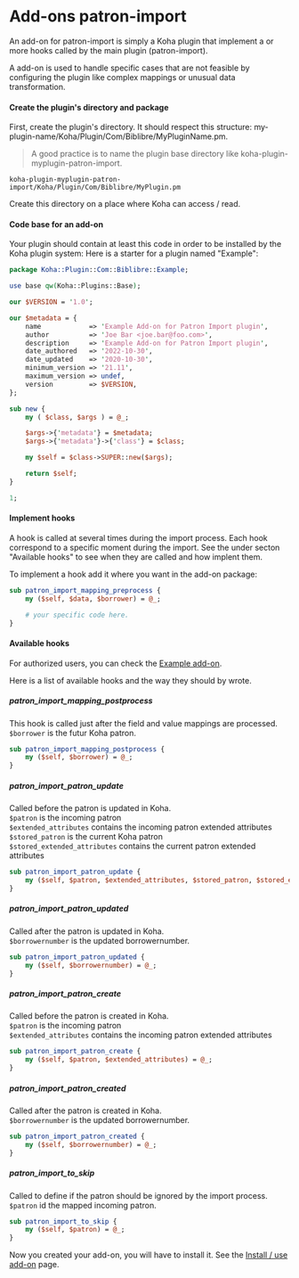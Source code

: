 # Add-ons patron-import

An add-on for patron-import is simply a Koha plugin that implement a or more hooks called by the main plugin (patron-import).

A add-on is used to handle specific cases that are not feasible by configuring the plugin like complex mappings or unusual data transformation.

#### Create the plugin's directory and package

First, create the plugin's directory. It should respect this structure: my-plugin-name/Koha/Plugin/Com/Biblibre/MyPluginName.pm.

> A good practice is to name the plugin base directory like koha-plugin-myplugin-patron-import.

`koha-plugin-myplugin-patron-import/Koha/Plugin/Com/Biblibre/MyPlugin.pm`

Create this directory on a place where Koha can access / read.

#### Code base for an add-on

Your plugin should contain at least this code in order to be installed by the Koha plugin system:
Here is a starter for a plugin named "Example":

```perl
package Koha::Plugin::Com::Biblibre::Example;

use base qw(Koha::Plugins::Base);

our $VERSION = '1.0';

our $metadata = {
    name            => 'Example Add-on for Patron Import plugin',
    author          => 'Joe Bar <joe.bar@foo.com>',
    description     => 'Example Add-on for Patron Import plugin',
    date_authored   => '2022-10-30',
    date_updated    => '2020-10-30',
    minimum_version => '21.11',
    maximum_version => undef,
    version         => $VERSION,
};

sub new {
    my ( $class, $args ) = @_;

    $args->{'metadata'} = $metadata;
    $args->{'metadata'}->{'class'} = $class;

    my $self = $class->SUPER::new($args);

    return $self;
}

1;
```

#### Implement hooks

A hook is called at several times during the import process. Each hook correspond to a specific moment during the import. See the under secton "Available hooks" to see when they are called and how implent them.

To implement a hook add it where you want in the add-on package:

```perl
sub patron_import_mapping_preprocess {
    my ($self, $data, $borrower) = @_;

    # your specific code here.
}
```

#### Available hooks

For authorized users, you can check the [Example add-on](https://git.biblibre.com/Add-on-patron-import/koha-plugin-example-patron-import/src/branch/master/Koha/Plugin/Com/Biblibre/Example.pm).

Here is a list of available hooks and the way they should by wrote.


##### patron_import_mapping_postprocess

This hook is called just after the field and value mappings are processed.  
`$borrower` is the futur Koha patron.  

```perl
sub patron_import_mapping_postprocess {
    my ($self, $borrower) = @_;
}
```

##### patron_import_patron_update

Called before the patron is updated in Koha.  
`$patron` is the incoming patron  
`$extended_attributes` contains the incoming patron extended attributes  
`$stored_patron` is the current Koha patron  
`$stored_extended_attributes` contains the current patron extended attributes  

```perl
sub patron_import_patron_update {
    my ($self, $patron, $extended_attributes, $stored_patron, $stored_extended_attributes) = @_;
}
```

##### patron_import_patron_updated

Called after the patron is updated in Koha.  
`$borrowernumber` is the updated borrowernumber.  

```perl
sub patron_import_patron_updated {
    my ($self, $borrowernumber) = @_;
}
```

##### patron_import_patron_create

Called before the patron is created in Koha.  
`$patron` is the incoming patron  
`$extended_attributes` contains the incoming patron extended attributes  

```perl
sub patron_import_patron_create {
    my ($self, $patron, $extended_attributes) = @_;
}
```

##### patron_import_patron_created

Called after the patron is created in Koha.  
`$borrowernumber` is the updated borrowernumber.  

```perl
sub patron_import_patron_created {
    my ($self, $borrowernumber) = @_;
}
```

##### patron_import_to_skip

Called to define if the patron should be ignored by the import process.  
`$patron` id the mapped incoming patron.  

```perl
sub patron_import_to_skip {
    my ($self, $patron) = @_;
}
```

Now you created your add-on, you will have to install it. See the [Install / use add-on](install-add-on.md) page.

